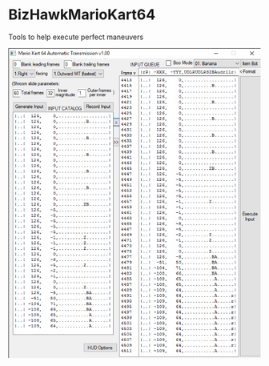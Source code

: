 # BizHawkMarioKart64
Tools to help execute perfect maneuvers

![alt tag](https://raw.githubusercontent.com/weatherton/BizHawkMarioKart64/214f22dde21354d72aa37da35f2747aa41e9b548/Screenshot_2015-11-21.png)
